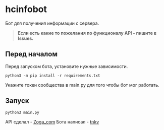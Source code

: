 # hcinfobot
Бот для получения информации с сервера.
> **Если есть какие то пожелания по функционалу API - пишите в Issues.**
## Перед началом
Перед запуском бота, установите нужные зависимости.
```shell
python3 -m pip install -r requirements.txt
```
Укажите токен сообщества в main.py для того чтобы бот мог работать.
## Запуск
```shell
python3 main.py
```

API сделал - [Zoga_com](https://github.com/zoga-com)
Бота написал - [tnkv](https://github.com/tnkv)
